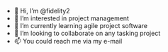 - 👋 Hi, I’m @fidelity2
- 👀 I’m interested in project management
- 🌱 I’m currently learning agile project software
- 💞️ I’m looking to collaborate on any tasking project
- 📫 You could reach me via my e-mail

<!---
fidelity2/fidelity2 is a ✨ special ✨ repository because its `README.md` (this file) appears on your GitHub profile.
You can click the Preview link to take a look at your changes.
--->
